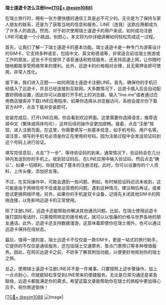 **瑞士遠遊卡怎么注册line[[TG💪+ @esim1088](https://t.me/s/esim1088)]**

在瑞士旅行时，拥有一张方便快捷的通信工具是必不可少的。无论是为了保持与家人朋友的联系，还是为了获取当地的信息和服务，LINE（连我）这款应用都成为了许多人的首选。然而，对于初次使用瑞士遠遊卡的用户来说，如何成功注册LINE可能是一个小挑战。别担心，本文将为你详细讲解如何轻松完成这一过程。

首先，让我们了解一下瑞士遠遊卡的基本功能。瑞士遠遊卡是一种专门为游客设计的SIM卡，它支持多种语言，包括中文、英文和德语等，非常适合前往瑞士旅游或工作的朋友。这张卡不仅提供了语音通话和短信服务，还支持高速上网，让你随时随地都能享受网络带来的便利。此外，远遊卡的价格相对合理，且无需押金即可使用，非常人性化。

接下来，我们进入正题——如何用瑞士遠遊卡注册LINE。首先，确保你的手机已经插入了远遊卡，并且已经连接到互联网。大多数情况下，远遊卡插入后会自动配置好网络设置，因此你可以直接打开手机上的浏览器，输入“line.me”或者通过应用商店搜索并下载LINE应用程序。如果你选择从浏览器访问，系统会提示你下载官方APP，点击下载并安装即可。

安装完成后，打开LINE应用，你会看到欢迎界面。这里需要你选择语言，推荐选择中文（繁体或简体均可），这样后续的操作会更加顺畅。接着，点击“注册”按钮，进入注册页面。在这里，你需要填写一些基本信息，如手机号码、用户名等。请注意，填写的手机号必须是你正在使用的号码，因为注册过程中会发送验证码到这个号码上进行验证。

填写完信息后，点击“下一步”，等待验证码的到来。通常情况下，验证码会在几分钟内发送到你的手机上。收到验证码后，在LINE应用中输入验证码，然后点击“确认”。如果一切顺利，你就完成了基本的注册流程。此时，你可以设置你的个人资料，上传头像，添加好友等。

不过，在实际操作中，可能会遇到一些问题。例如，有时候验证码迟迟未收到，这可能是由于网络信号不佳或是运营商的问题。遇到这种情况，建议稍后再试，或者尝试更换网络环境。另外，如果你的手机是双卡设备，记得先关闭其他SIM卡的网络连接，以免影响远遊卡的正常使用。

除了注册LINE，远遊卡还能帮助你解决其他通讯问题。比如，在瑞士使用远遊卡拨打国际电话时，只需按照特定的拨号格式，就可以以低廉的价格与世界各地的朋友通话。此外，远遊卡还支持数据漫游，这意味着即使你在瑞士境外，也可以通过远遊卡保持在线状态。

最后，值得一提的是，瑞士远遊卡不仅仅是一款SIM卡，更是一站式的旅行助手。它提供的不仅仅是通信服务，还包括瑞士交通票务、景点门票预订等多种增值服务。因此，在购买远遊卡之前，不妨多了解其附加功能，以便更好地规划你的瑞士之旅。

总之，使用瑞士遠遊卡注册LINE并不是一件难事。只要按照上述步骤操作，加上一点点耐心，你就能轻松享受到LINE带来的便捷服务。无论是日常沟通还是紧急联络，远遊卡都能满足你的需求。希望这篇文章能帮助你在瑞士的旅程中更加得心应手。祝你旅途愉快！

[[TG💪+ @esim1088](https://t.me/s/esim1088) ![Image](https://i.postimg.cc/4NQfJmqS/Snipaste-2025-05-13-00-14-12.png)]